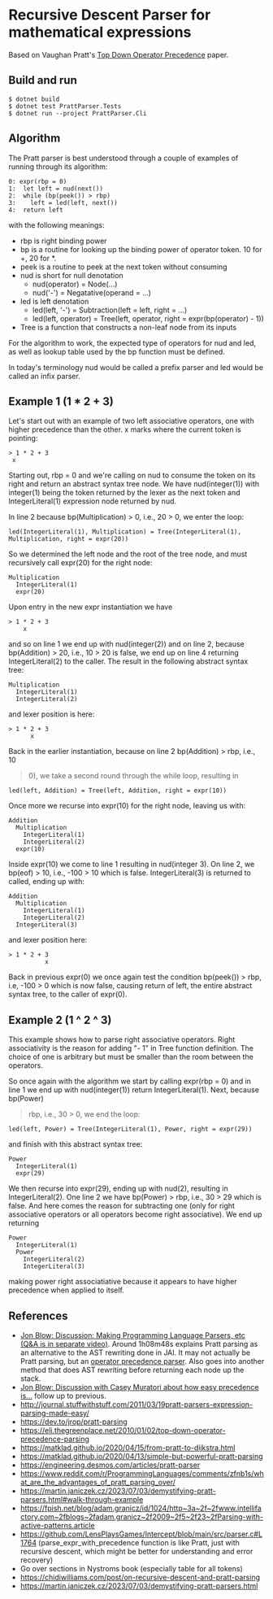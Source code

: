 # Recursive Descent Parser for mathematical expressions

Based on Vaughan Pratt's [Top Down Operator Precedence](https://github.com/tdop/tdop.github.io)
paper.

## Build and run

    $ dotnet build
    $ dotnet test PrattParser.Tests 
    $ dotnet run --project PrattParser.Cli

## Algorithm

The Pratt parser is best understood through a couple of examples of running
through its algorithm:

    0: expr(rbp = 0)
    1:  let left = nud(next())
    2:  while (bp(peek()) > rbp)
    3:    left = led(left, next())
    4:  return left

with the following meanings:

  - rbp is right binding power
  - bp is a routine for looking up the binding power of operator token. 10 for
    +, 20 for *.
  - peek is a routine to peek at the next token without consuming
  - nud is short for null denotation
    - nud(operator) = Node(...)
    - nud('-') = Negatative(operand = ...)
  - led is left denotation
    - led(left, '-') = Subtraction(left = left, right = ...)
    - led(left, operator) = Tree(left, operator, right = expr(bp(operator) - 1))
  - Tree is a function that constructs a non-leaf node from its inputs

For the algorithm to work, the expected type of operators for nud and led, as
well as lookup table used by the bp function must be defined.

In today's terminology nud would be called a prefix parser and led would be
called an infix parser.

## Example 1 (1 * 2 + 3)

Let's start out with an example of two left associative operators, one with
higher precedence than the other. x marks where the current token is pointing:

    > 1 * 2 + 3
     x

Starting out, rbp = 0 and we're calling on nud to consume the token on its right
and return an abstract syntax tree node. We have nud(integer(1)) with integer(1)
being the token returned by the lexer as the next token and IntegerLiteral(1)
expression node returned by nud.

In line 2 because bp(Multiplication) > 0, i.e., 20 > 0, we enter the loop:

    led(IntegerLiteral(1), Multiplication) = Tree(IntegerLiteral(1), Multiplication, right = expr(20))

So we determined the left node and the root of the tree node, and must
recursively call expr(20) for the right node:

    Multiplication
      IntegerLiteral(1)                     
      expr(20)

Upon entry in the new expr instantiation we have

    > 1 * 2 + 3
        x

and so on line 1 we end up with nud(integer(2)) and on line 2, because
bp(Addition) > 20, i.e., 10 > 20 is false, we end up on line 4 returning
IntegerLiteral(2) to the caller. The result in the following abstract syntax
tree:

    Multiplication
      IntegerLiteral(1)
      IntegerLiteral(2)

and lexer position is here:

    > 1 * 2 + 3
          x

Back in the earlier instantiation, because on line 2 bp(Addition) > rbp, i.e.,
10
> 0), we take a second round through the while loop, resulting in  

    led(left, Addition) = Tree(left, Addition, right = expr(10))

Once more we recurse into expr(10) for the right node, leaving us with:

    Addition
      Multiplication
        IntegerLiteral(1)
        IntegerLiteral(2)
      expr(10)

Inside expr(10) we come to line 1 resulting in nud(integer 3). On line 2, we
bp(eof) > 10, i.e., -100 > 10 which is false. IntegerLiteral(3) is returned to
called, ending up with:

    Addition
      Multiplication
        IntegerLiteral(1)
        IntegerLiteral(2)
      IntegerLiteral(3)

and lexer position here:

    > 1 * 2 + 3
              x

Back in previous expr(0) we once again test the condition bp(peek()) > rbp, i.e,
-100 > 0 which is now false, causing return of left, the entire abstract syntax
tree, to the caller of expr(0).

## Example 2 (1 ^ 2 ^ 3)

This example shows how to parse right associative operators. Right associativity
is the reason for adding "- 1" in Tree function definition. The choice of one is
arbitrary but must be smaller than the room between the operators.

So once again with the algorithm we start by calling expr(rbp = 0) and in line 1
we end up with nud(integer(1)) return IntegerLiteral(1). Next, because bp(Power)
> rbp, i.e., 30 > 0, we end the loop:

    led(left, Power) = Tree(IntegerLiteral(1), Power, right = expr(29))

and finish with this abstract syntax tree:

    Power
      IntegerLiteral(1)
      expr(29)

We then recurse into expr(29), ending up with nud(2), resulting in
IntegerLiteral(2). One line 2 we have bp(Power) > rbp, i.e., 30 > 29 which is
false. And here comes the reason for subtracting one (only for right associative
operators or all operators become right associative). We end up returning

    Power
      IntegerLiteral(1)
      Power
        IntegerLiteral(2)
        IntegerLiteral(3)

making power right associatiative because it appears to have higher precedence
when applied to itself.

## References

- [Jon Blow: Discussion: Making Programming Language Parsers, etc (Q&A is in
  separate video)](https://www.youtube.com/watch?v=MnctEW1oL-E). Around 1h08m48s
  explains Pratt parsing as an alternative to the AST rewriting done in JAI. It
  may not actually be Pratt parsing, but an [operator precedence
  parser](https://eli.thegreenplace.net/2012/08/02/parsing-expressions-by-precedence-climbing).
  Also goes into another method that does AST rewriting before returning each
  node up the stack.
- [Jon Blow: Discussion with Casey Muratori about how easy precedence
  is...](https://www.twitch.tv/videos/2024681994) follow up to previous.
- http://journal.stuffwithstuff.com/2011/03/19pratt-parsers-expression-parsing-made-easy/
- https://dev.to/jrop/pratt-parsing
- https://eli.thegreenplace.net/2010/01/02/top-down-operator-precedence-parsing
- https://matklad.github.io/2020/04/15/from-pratt-to-dijkstra.html
- https://matklad.github.io/2020/04/13/simple-but-powerful-pratt-parsing
- https://engineering.desmos.com/articles/pratt-parser
- https://www.reddit.com/r/ProgrammingLanguages/comments/zfnb1s/what_are_the_advantages_of_pratt_parsing_over/
- https://martin.janiczek.cz/2023/07/03/demystifying-pratt-parsers.html#walk-through-example
- https://fpish.net/blog/adam.granicz/id/1024/http~3a~2f~2fwww.intellifactory.com~2fblogs~2fadam.granicz~2f2009~2f5~2f23~2fParsing-with-active-patterns.article
- https://github.com/LensPlaysGames/Intercept/blob/main/src/parser.c#L1764 (parse_expr_with_precedence function is like Pratt, just with recursive descent, which might be better for understanding and error recovery)
- Go over sections in Nystroms book (especially table for all tokens)
- https://chidiwilliams.com/post/on-recursive-descent-and-pratt-parsing
- https://martin.janiczek.cz/2023/07/03/demystifying-pratt-parsers.html